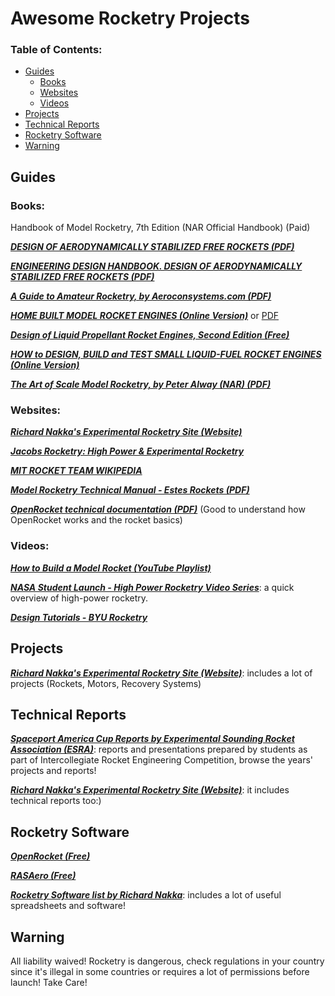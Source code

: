# Awesome Rocketry Projects

### **Table of Contents:**
* [Guides](#guides)
  * [Books](#books)
  * [Websites](#websites)
  * [Videos](#videos)
* [Projects](#projects)
* [Technical Reports](#technical-reports)
* [Rocketry Software](#rocketry-software)
* [Warning](#warning)

## Guides
### Books:
Handbook of Model Rocketry, 7th Edition (NAR Official Handbook) (Paid)

[***DESIGN OF AERODYNAMICALLY STABILIZED FREE ROCKETS (PDF)***](http://mae-nas.eng.usu.edu/MAE_5900_Web/5900/USLI_2010/PDF_files/rocket_handbook.pdf)

[***ENGINEERING DESIGN HANDBOOK. DESIGN OF AERODYNAMICALLY STABILIZED FREE ROCKETS (PDF)***](https://apps.dtic.mil/sti/pdfs/AD0840582.pdf)

[***A Guide to Amateur Rocketry, by Aeroconsystems.com (PDF)***](http://aeroconsystems.com/tips/a-guide-to-amateur-rocketry-1.pdf)

[***HOME BUILT MODEL ROCKET ENGINES (Online Version)***](http://www.jacobsrocketry.com/1979_manual/pages/cover_title_and_contents.htm) or [PDF](http://www.jacobsrocketry.com/1979_manual/manual.pdf)

[***Design of Liquid Propellant Rocket Engines, Second Edition (Free)***](https://ntrs.nasa.gov/api/citations/19710019929/downloads/19710019929.pdf)

[***HOW to DESIGN, BUILD and TEST SMALL LIQUID-FUEL ROCKET ENGINES (Online Version)***](https://risacher.org/rocket/)

[***The Art of Scale Model Rocketry, by Peter Alway (NAR) (PDF)***](https://nar.org/free-reports/Art%20of%20Scale%20Model%20Rocketry%20by%20Peter%20Alway.pdf)

### Websites:
[***Richard Nakka's Experimental Rocketry Site (Website)***](https://www.nakka-rocketry.net/)

[***Jacobs Rocketry: High Power & Experimental Rocketry***](http://www.jacobsrocketry.com/index.htm)

[***MIT ROCKET TEAM WIKIPEDIA***](https://wikis.mit.edu/confluence/display/RocketTeam/MIT+Rocket+Team+Home)

[***Model Rocketry Technical Manual - Estes Rockets (PDF)***](https://estesrockets.com/wp-content/uploads/Educator/2819_Estes_Model_Rocketry_Technical_Manual.pdf)

[***OpenRocket technical documentation (PDF)***](https://github.com/openrocket/openrocket/releases/download/OpenRocket_technical_documentation-v13.05/OpenRocket_technical_documentation-v13.05.pdf) (Good to understand how OpenRocket works and the rocket basics)

### Videos:

[***How to Build a Model Rocket (YouTube Playlist)***](https://youtube.com/playlist?list=PLB1CABBFAA7E67039)

[***NASA Student Launch - High Power Rocketry Video Series***](https://www.nasa.gov/stem/studentlaunch/hp_rocketry_video_series): a quick overview of high-power rocketry.

[***Design Tutorials - BYU Rocketry***](https://youtube.com/playlist?list=PLR6yr-FOPxFIw43Rl1-0RuvAhZI3CzAW1)

## Projects

[***Richard Nakka's Experimental Rocketry Site (Website)***](https://www.nakka-rocketry.net/): includes a lot of projects (Rockets, Motors, Recovery Systems)

## Technical Reports 

[***Spaceport America Cup Reports by Experimental Sounding Rocket Association (ESRA)***](https://www.soundingrocket.org/2018-sa-cup.html): reports and presentations prepared by students as part of Intercollegiate Rocket Engineering Competition, browse the years' projects and reports!

[***Richard Nakka's Experimental Rocketry Site (Website)***](https://www.nakka-rocketry.net/): it includes technical reports too:)


## Rocketry Software

[***OpenRocket (Free)***](https://openrocket.info/)

[***RASAero (Free)***](https://www.rasaero.com/)

[***Rocketry Software list by Richard Nakka***](https://www.nakka-rocketry.net/softw.html): includes a lot of useful spreadsheets and software!

## Warning
All liability waived! Rocketry is dangerous, check regulations in your country since it's illegal in some countries or requires a lot of permissions before launch! 
Take Care!
